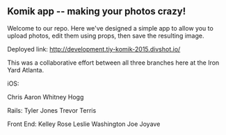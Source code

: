 ## Komik app -- making your photos crazy!

Welcome to our repo.  Here we've designed a simple app to allow you to upload photos, edit them using props, then save the resulting image.

Deployed link: http://development.tiy-komik-2015.divshot.io/

This was a collaborative effort between all three branches here at the Iron Yard Atlanta.

iOS:

Chris Aaron
Whitney Hogg

Rails:
Tyler Jones
Trevor Terris

Front End:
Kelley Rose
Leslie Washington
Joe Joyave
